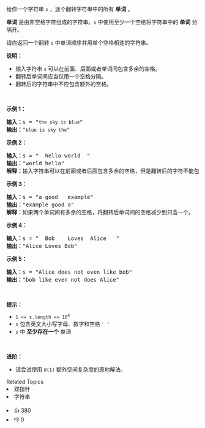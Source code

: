 <p>给你一个字符串 <code>s</code> ，逐个翻转字符串中的所有 <strong>单词</strong> 。</p>

<p><strong>单词</strong> 是由非空格字符组成的字符串。<code>s</code> 中使用至少一个空格将字符串中的 <strong>单词</strong> 分隔开。</p>

<p>请你返回一个翻转 <code>s</code> 中单词顺序并用单个空格相连的字符串。</p>

<p><strong>说明：</strong></p>

<ul>
	<li>输入字符串 <code>s</code> 可以在前面、后面或者单词间包含多余的空格。</li>
	<li>翻转后单词间应当仅用一个空格分隔。</li>
	<li>翻转后的字符串中不应包含额外的空格。</li>
</ul>

<p> </p>

<p><strong>示例 1：</strong></p>

<pre>
<strong>输入：</strong>s = "<code>the sky is blue</code>"
<strong>输出：</strong>"<code>blue is sky the</code>"
</pre>

<p><strong>示例 2：</strong></p>

<pre>
<strong>输入：</strong>s = "  hello world  "
<strong>输出：</strong>"world hello"
<strong>解释：</strong>输入字符串可以在前面或者后面包含多余的空格，但是翻转后的字符不能包括。
</pre>

<p><strong>示例 3：</strong></p>

<pre>
<strong>输入：</strong>s = "a good   example"
<strong>输出：</strong>"example good a"
<strong>解释：</strong>如果两个单词间有多余的空格，将翻转后单词间的空格减少到只含一个。
</pre>

<p><strong>示例 4：</strong></p>

<pre>
<strong>输入：</strong>s = "  Bob    Loves  Alice   "
<strong>输出：</strong>"Alice Loves Bob"
</pre>

<p><strong>示例 5：</strong></p>

<pre>
<strong>输入：</strong>s = "Alice does not even like bob"
<strong>输出：</strong>"bob like even not does Alice"
</pre>

<p> </p>

<p><strong>提示：</strong></p>

<ul>
	<li><code>1 <= s.length <= 10<sup>4</sup></code></li>
	<li><code>s</code> 包含英文大小写字母、数字和空格 <code>' '</code></li>
	<li><code>s</code> 中 <strong>至少存在一个</strong> 单词</li>
</ul>

<ul>
</ul>

<p> </p>

<p><strong>进阶：</strong></p>

<ul>
	<li>请尝试使用 <code><em>O</em>(1)</code> 额外空间复杂度的原地解法。</li>
</ul>
<div><div>Related Topics</div><div><li>双指针</li><li>字符串</li></div></div><br><div><li>👍 380</li><li>👎 0</li></div>